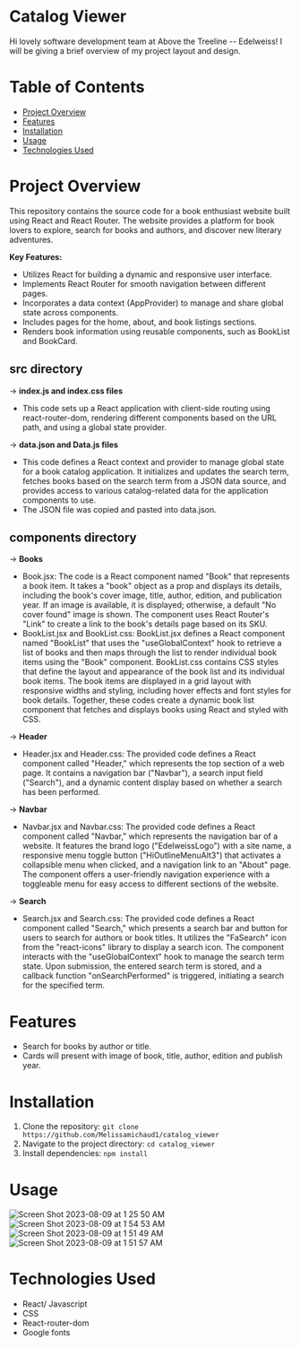 # Catalog Viewer

Hi lovely software development team at Above the Treeline -- Edelweiss! I will be giving a brief overview of my project layout and design.

# Table of Contents

- [Project Overview](#project-overview)
- [Features](#features)
- [Installation](#installation)
- [Usage](#usage)
- [Technologies Used](#technologies-used)

# Project Overview

This repository contains the source code for a book enthusiast website built using React and React Router. The website provides a platform for book lovers to explore, search for books and authors, and discover new literary adventures.

**Key Features:**
- Utilizes React for building a dynamic and responsive user interface.
- Implements React Router for smooth navigation between different pages.
- Incorporates a data context (AppProvider) to manage and share global state across components.
- Includes pages for the home, about, and book listings sections.
- Renders book information using reusable components, such as BookList and BookCard.

## src directory 

-> **index.js and index.css files**
- This code sets up a React application with client-side routing using react-router-dom, rendering different components based on the URL path, and using a global state provider.

-> **data.json and Data.js files**
- This code defines a React context and provider to manage global state for a book catalog application. It initializes and updates the search term, fetches books based on the search term from a JSON data source, and provides access to various catalog-related data for the application components to use.
- The JSON file was copied and pasted into data.json.

## components directory 

-> **Books**
- Book.jsx: The code is a React component named "Book" that represents a book item. It takes a "book" object as a prop and displays its details, including the book's cover image, title, author, edition, and publication year. If an image is available, it is displayed; otherwise, a default "No cover found" image is shown. The component uses React Router's "Link" to create a link to the book's details page based on its SKU.
- BookList.jsx and BookList.css: BookList.jsx defines a React component named "BookList" that uses the "useGlobalContext" hook to retrieve a list of books and then maps through the list to render individual book items using the "Book" component. BookList.css contains CSS styles that define the layout and appearance of the book list and its individual book items. The book items are displayed in a grid layout with responsive widths and styling, including hover effects and font styles for book details. Together, these codes create a dynamic book list component that fetches and displays books using React and styled with CSS.

-> **Header**
- Header.jsx and Header.css: The provided code defines a React component called "Header," which represents the top section of a web page. It contains a navigation bar ("Navbar"), a search input field ("Search"), and a dynamic content display based on whether a search has been performed. 

-> **Navbar**
- Navbar.jsx and Navbar.css: The provided code defines a React component called "Navbar," which represents the navigation bar of a website. It features the brand logo ("EdelweissLogo") with a site name, a responsive menu toggle button ("HiOutlineMenuAlt3") that activates a collapsible menu when clicked, and a navigation link to an "About" page. The component offers a user-friendly navigation experience with a toggleable menu for easy access to different sections of the website.

-> **Search**
- Search.jsx and Search.css: The provided code defines a React component called "Search," which presents a search bar and button for users to search for authors or book titles. It utilizes the "FaSearch" icon from the "react-icons" library to display a search icon. The component interacts with the "useGlobalContext" hook to manage the search term state. Upon submission, the entered search term is stored, and a callback function "onSearchPerformed" is triggered, initiating a search for the specified term.

# Features

- Search for books by author or title.
- Cards will present with image of book, title, author, edition and publish year.


# Installation

1. Clone the repository: `git clone https://github.com/Melissamichaud1/catalog_viewer`
2. Navigate to the project directory: `cd catalog_viewer`
3. Install dependencies: `npm install`

# Usage

![Screen Shot 2023-08-09 at 1 25 50 AM](https://github.com/Melissamichaud1/catalog_viewer/assets/111532904/e7fefcb5-1b33-4479-9320-dd81ef5d1ee3)
![Screen Shot 2023-08-09 at 1 54 53 AM](https://github.com/Melissamichaud1/catalog_viewer/assets/111532904/96c6274d-a423-43b9-a033-3b6a947595df)
![Screen Shot 2023-08-09 at 1 51 49 AM](https://github.com/Melissamichaud1/catalog_viewer/assets/111532904/10e38a5a-c7bf-4135-ac3e-23336458ecf0)
![Screen Shot 2023-08-09 at 1 51 57 AM](https://github.com/Melissamichaud1/catalog_viewer/assets/111532904/d492ac65-b97d-462e-8056-4eb156cc006d)



# Technologies Used

- React/ Javascript
- CSS
- React-router-dom
- Google fonts
  

